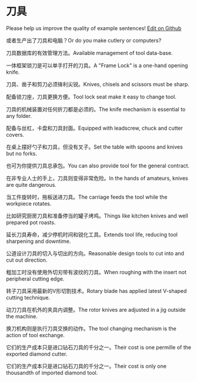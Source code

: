 # 刀具

Please help us improve the quality of example sentences! [Edit on Github](https://github.com/jiyushe/jiyu-example-sentence-source/blob/main/chinese/daoju.md)

<p><span class="chinese">或者生产出了刀具和电脑？</span><span class="english">Or do you make cutlery or computers?</span></p>

<p><span class="chinese">刀具数据库的有效管理方法。</span><span class="english">Available management of tool data-base.</span></p>

<p><span class="chinese">一体框架锁刀是可以单手打开的刀具。</span><span class="english">A "Frame Lock" is a one-hand opening knife.</span></p>

<p><span class="chinese">刀具、凿子和剪刀必须锋利尖锐。</span><span class="english">Knives, chisels and scissors must be sharp.</span></p>

<p><span class="chinese">配备锁刀座，刀具更换方便。</span><span class="english">Tool lock seat make it easy to change tool.</span></p>

<p><span class="chinese">刀具的机械装置对任何折刀都是必须的。</span><span class="english">The knife mechanism is essential to any folder.</span></p>

<p><span class="chinese">配备与丝杠，卡盘和刀具封面。</span><span class="english">Equipped with leadscrew, chuck and cutter covers.</span></p>

<p><span class="chinese">在桌上摆好勺子和刀具，但没有叉子。</span><span class="english">Set the table with spoons and knives but no forks.</span></p>

<p><span class="chinese">也可为你提供刀具总承包。</span><span class="english">You can also provide tool for the general contract.</span></p>

<p><span class="chinese">在非专业人士的手上，刀具则变得非常危险。</span><span class="english">In the hands of amateurs, knives are quite dangerous.</span></p>

<p><span class="chinese">当工件旋转时，拖板送进刀具。</span><span class="english">The carriage feeds the tool while the workpiece rotates.</span></p>

<p><span class="chinese">比如研究厨房刀具和准备停当的罐子烤鸡。</span><span class="english">Things like kitchen knives and well prepared pot roasts.</span></p>

<p><span class="chinese">延长刀具寿命，减少停机时间和锐化工具。</span><span class="english">Extends tool life, reducing tool sharpening and downtime.</span></p>

<p><span class="chinese">公道设计刀具的切入与切出的方向。</span><span class="english">Reasonable design tools to cut into and cut out direction.</span></p>

<p><span class="chinese">粗加工时没有使用外切刃带有波纹的刀具。</span><span class="english">When roughing with the insert not peripheral cutting edge.</span></p>

<p><span class="chinese">转子刀具采用最新的V形切割技术。</span><span class="english">Rotary blade has applied latest V-shaped cutting technique.</span></p>

<p><span class="chinese">动刀刀具在机外的夹具内调整。</span><span class="english">The rotor knives are adjusted in a jig outside the machine.</span></p>

<p><span class="chinese">换刀机构则是执行刀具交换的动作。</span><span class="english">The tool changing mechanism is the action of tool exchange.</span></p>

<p><span class="chinese">它们的生产成本只是进口钻石刀具的千分之一。</span><span class="english">Their cost is one permille of  the exported diamond cutter.</span></p>

<p><span class="chinese">它们的生产成本只是进口钻石刀具的千分之一。</span><span class="english">Their cost is only one thousandth of imported diamond tool.</span></p>

